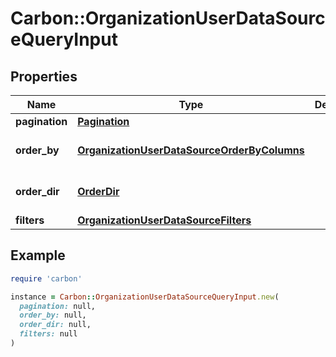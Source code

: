 # Carbon::OrganizationUserDataSourceQueryInput

## Properties

| Name | Type | Description | Notes |
| ---- | ---- | ----------- | ----- |
| **pagination** | [**Pagination**](Pagination.md) |  | [optional] |
| **order_by** | [**OrganizationUserDataSourceOrderByColumns**](OrganizationUserDataSourceOrderByColumns.md) |  | [optional][default to &#39;updated_at&#39;] |
| **order_dir** | [**OrderDir**](OrderDir.md) |  | [optional][default to &#39;asc&#39;] |
| **filters** | [**OrganizationUserDataSourceFilters**](OrganizationUserDataSourceFilters.md) |  | [optional] |

## Example

```ruby
require 'carbon'

instance = Carbon::OrganizationUserDataSourceQueryInput.new(
  pagination: null,
  order_by: null,
  order_dir: null,
  filters: null
)
```

